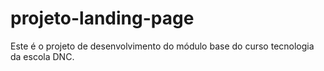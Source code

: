 # projeto-landing-page
Este é o projeto de desenvolvimento do módulo base do curso tecnologia da escola DNC.
